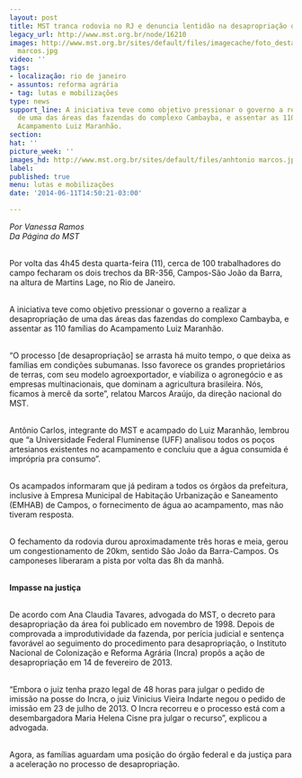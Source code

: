 ```yaml
---
layout: post
title: MST tranca rodovia no RJ e denuncia lentidão na desapropriação de fazenda
legacy_url: http://www.mst.org.br/node/16210
images: http://www.mst.org.br/sites/default/files/imagecache/foto_destaque/anhtonio
  marcos.jpg
video: ''
tags:
- localização: rio de janeiro
- assuntos: reforma agrária
- tag: lutas e mobilizações
type: news
support_line: A iniciativa teve como objetivo pressionar o governo a realizar a desapropriação
  de uma das áreas das fazendas do complexo Cambayba, e assentar as 110 famílias do
  Acampamento Luiz Maranhão.
section: 
hat: ''
picture_week: ''
images_hd: http://www.mst.org.br/sites/default/files/anhtonio marcos.jpg
label: 
published: true
menu: lutas e mobilizações
date: '2014-06-11T14:50:21-03:00'

---
```

<p><img style="margin: 10px; float: right;" src="http://www.mst.org.br/sites/default/files/anhtonio%20marcos.jpg" alt=""></p><p><em>Por Vanessa Ramos<br>Da Página do MST</em></p><p><br>Por volta das 4h45 desta quarta-feira (11), cerca de 100 trabalhadores do campo fecharam os dois trechos da BR-356, Campos-São João da Barra, na altura de Martins Lage, no Rio de Janeiro.&nbsp;</p><p><br>A iniciativa teve como objetivo pressionar o governo a realizar a desapropriação de uma das áreas das fazendas do complexo Cambayba, e assentar as 110 famílias do Acampamento Luiz Maranhão.</p><p><br>“O processo [de desapropriação] se arrasta há muito tempo, o que deixa as famílias em condições subumanas. Isso favorece os grandes proprietários de terras, com seu modelo agroexportador, e viabiliza o agronegócio e as empresas multinacionais, que dominam a agricultura brasileira. Nós, ficamos à mercê da sorte”, relatou Marcos Araújo, da direção nacional do MST.</p><p><br>Antônio Carlos, integrante do MST e acampado do Luiz Maranhão, lembrou que “a Universidade Federal Fluminense (UFF) analisou todos os poços artesianos existentes no acampamento e concluiu que a água consumida é imprópria pra consumo”.&nbsp;</p><p><br>Os acampados informaram que já pediram a todos os órgãos da prefeitura, inclusive à Empresa Municipal de Habitação Urbanização e Saneamento (EMHAB) de Campos, o fornecimento de água ao acampamento, mas não tiveram resposta.</p><p><br>O fechamento da rodovia durou aproximadamente três horas e meia, gerou um congestionamento de 20km, sentido São João da Barra-Campos. Os camponeses liberaram a pista por volta das 8h da manhã.</p><p><strong><br>Impasse na justiça</strong></p><p><br>De acordo com Ana Claudia Tavares, advogada do MST, o decreto para desapropriação da área foi publicado em novembro de 1998. Depois de comprovada a improdutividade da fazenda, por perícia judicial e sentença favorável ao seguimento do procedimento para desapropriação, o Instituto Nacional de Colonização e Reforma Agrária (Incra) propôs a ação de desapropriação em 14 de fevereiro de 2013.</p><p><br>“Embora o juiz tenha prazo legal de 48 horas para julgar o pedido de imissão na posse do Incra, o juiz Vinicius Vieira Indarte negou o pedido de imissão em 23 de julho de 2013. O Incra recorreu e o processo está com a desembargadora Maria Helena Cisne pra julgar o recurso”, explicou a advogada.&nbsp;</p><p><br>Agora, as famílias aguardam uma posição do órgão federal e da justiça para a aceleração no processo de desapropriação.</p><div>&nbsp;</div>
